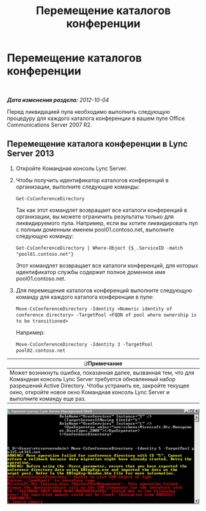 ﻿---
title: Перемещение каталогов конференции
TOCTitle: Перемещение каталогов конференции
ms:assetid: 71a28308-1f3b-4717-b535-2f4bfe3499a1
ms:mtpsurl: https://technet.microsoft.com/ru-ru/library/JJ204994(v=OCS.15)
ms:contentKeyID: 49310142
ms.date: 05/19/2016
mtps_version: v=OCS.15
ms.translationtype: HT
---

# Перемещение каталогов конференции

 

_**Дата изменения раздела:** 2012-10-04_

Перед ликвидацией пула необходимо выполнить следующую процедуру для каждого каталога конференции в вашем пуле Office Communications Server 2007 R2.

## Перемещение каталога конференции в Lync Server 2013

1.  Откройте Командная консоль Lync Server.

2.  Чтобы получить идентификатор каталогов конференций в организации, выполните следующие команды:
    
        Get-CsConferenceDirectory
    
    Так как этот командлет возвращает все каталоги конференций в организации, вы можете ограничить результаты только для ликвидируемого пула. Например, если вы хотите ликвидировать пул с полным доменным именем pool01.contoso.net, выполните следующую команду:
    
        Get-CsConferenceDirectory | Where-Object {$_.ServiceID -match "pool01.contoso.net"}
    
    Этот командлет возвращает все каталоги конференций, для которых идентификатор службы содержит полное доменное имя pool01.contoso.net.

3.  Для перемещения каталогов конференций выполните следующую команду для каждого каталога конференции в пуле:
    
        Move-CsConferenceDirectory -Identity <Numeric identity of conference directory> -TargetPool <FQDN of pool where ownership is to be transitioned>
    
    Например:
    
        Move-CsConferenceDirectory -Identity 3 -TargetPool pool02.contoso.net

<table>
<thead>
<tr class="header">
<th><img src="images/Gg398412.note(OCS.15).gif" title="note" alt="note" />Примечание</th>
</tr>
</thead>
<tbody>
<tr class="odd">
<td>Может возникнуть ошибка, показанная далее, вызванная тем, что для Командная консоль Lync Server требуется обновленный набор разрешений Active Directory. Чтобы устранить ее, закройте текущее окно, откройте новое окно Командная консоль Lync Server и выполните команду еще раз.</td>
</tr>
</tbody>
</table>


![Вывод ошибок Move-CsConferenceDirectory](images/JJ204994.4748b9e8-9651-4527-afe1-cbdc6d5ce4a8(OCS.15).jpg "Вывод ошибок Move-CsConferenceDirectory")

